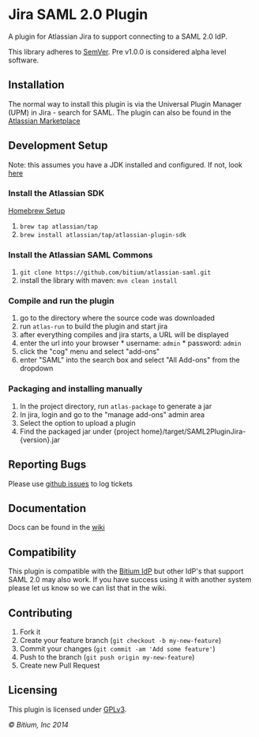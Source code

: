 # Jira SAML 2.0 Plugin

A plugin for Atlassian Jira to support connecting to a SAML 2.0 IdP.

This library adheres to [SemVer](http://semver.org). Pre v1.0.0 is considered alpha level software.


## Installation

The normal way to install this plugin is via the Universal Plugin Manager (UPM) in Jira - search for SAML. The plugin can also be found in the [Atlassian Marketplace](https://marketplace.atlassian.com/plugins/com.bitium.jira.SAML2PluginJira) 


## Development Setup

Note: this assumes you have a JDK installed and configured. If not, look [here](https://developer.atlassian.com/display/DOCS/Set+up+the+SDK+Prerequisites+for+Linux+or+Mac)

### Install the Atlassian SDK

  [Homebrew Setup](https://developer.atlassian.com/display/DOCS/Install+the+Atlassian+SDK+on+a+Linux+or+Mac+System)
  1. ```brew tap atlassian/tap```
  2. ```brew install atlassian/tap/atlassian-plugin-sdk```

### Install the Atlassian SAML Commons

  1. ```git clone https://github.com/bitium/atlassian-saml.git```
  2. install the library with maven: `mvn clean install`
  
### Compile and run the plugin

  1. go to the directory where the source code was downloaded
  2. run ```atlas-run``` to build the plugin and start jira
  3. after everything compiles and jira starts, a URL will be displayed
  4. enter the url into your browser
    * username: ```admin```
    * password: ```admin```
  5. click the "cog" menu and select "add-ons"
  6. enter "SAML" into the search box and select "All Add-ons" from the dropdown 

### Packaging and installing manually

  1. In the project directory, run ```atlas-package``` to generate a jar
  2. In jira, login and go to the "manage add-ons" admin area
  3. Select the option to upload a plugin
  4. Find the packaged jar under {project home}/target/SAML2PluginJira-{version}.jar

## Reporting Bugs
  Please use [github issues](https://github.com/bitium/jira-saml-plugin/issues) to log tickets

## Documentation
  Docs can be found in the [wiki](https://github.com/bitium/jira-saml-plugin/wiki)

## Compatibility
  This plugin is compatible with the [Bitium IdP](https://bitium.com) but other IdP's that support SAML 2.0 may also work. If you have success using it with another system please let us know so we can list that in the wiki.

## Contributing

  1. Fork it
  2. Create your feature branch (`git checkout -b my-new-feature`)
  3. Commit your changes (`git commit -am 'Add some feature'`)
  4. Push to the branch (`git push origin my-new-feature`)
  5. Create new Pull Request

## Licensing
  This plugin is licensed under [GPLv3](LICENSE).



_&copy; Bitium, Inc 2014_
